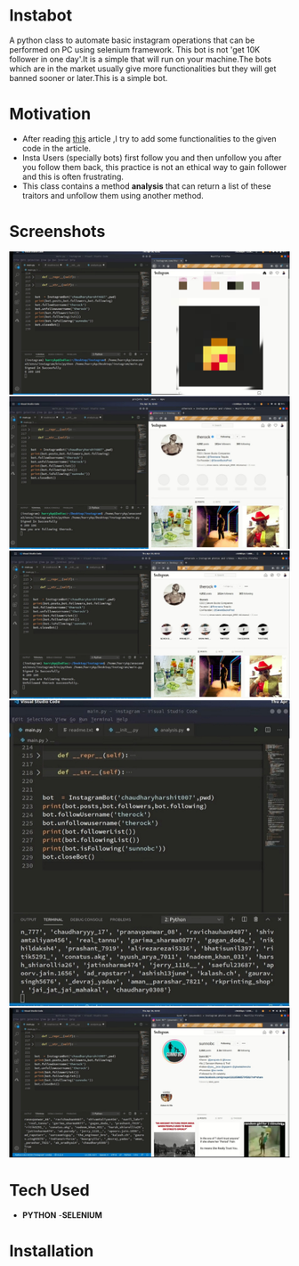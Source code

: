# Instabot

A python class to automate basic instagram operations that can be performed on PC using selenium framework.
This bot is not 'get 10K follower in one day'.It is a simple that will run on your machine.The bots which are in the market usually 
give more functionalities but they will get banned sooner or later.This is a simple bot.

# Motivation
- After reading [this](https://medium.com/better-programming/lets-create-an-instagram-bot-to-show-you-the-power-of-selenium-349d7a6744f7) article ,I try to add some functionalities to the given code in the article.
- Insta Users (specially bots) first follow you and then unfollow you after you follow them back,
  this practice is not an ethical way to gain follower and this is often frustrating.
- This class contains a method **analysis** that can return a list of these traitors and unfollow them using another method.

# Screenshots
  ![alt go to repo and see the screenshots folder](https://github.com/Harry-kp/Instabot/blob/master/Screenshots/IMG_20200503_192436.jpg?raw=true)
  ![alt go to repo and see the screenshots folder](https://github.com/Harry-kp/Instabot/blob/master/Screenshots/IMG_20200503_192624.jpg?raw=true)
  ![alt go to repo and see the screenshots folder](https://github.com/Harry-kp/Instabot/blob/master/Screenshots/IMG_20200503_192814.jpg?raw=true)
  ![alt go to repo and see the screenshots folder](https://github.com/Harry-kp/Instabot/blob/master/Screenshots/IMG_20200503_192841.jpg?raw=true)
  ![alt go to repo and see the screenshots folder](https://github.com/Harry-kp/Instabot/blob/master/Screenshots/IMG_20200503_192530.jpg?raw=true)
  
# Tech Used
  - **PYTHON**
  -**SELENIUM**
# Installation
